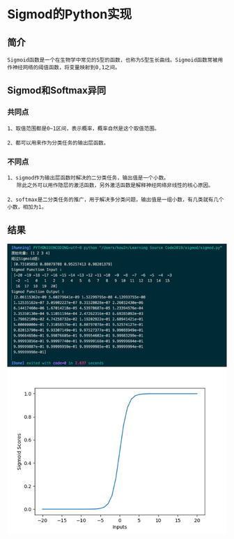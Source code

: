 # Sigmod的Python实现

## 简介
    Sigmoid函数是一个在生物学中常见的S型的函数，也称为S型生长曲线。Sigmoid函数常被用作神经网络的阈值函数，将变量映射到0,1之间。
## Sigmod和Softmax异同
### 共同点
    1、取值范围都是0~1区间，表示概率，概率自然是这个取值范围。
    
    2、都可以用来作为分类任务的输出层函数。

### 不同点

    1、sigmod作为输出层函数时解决的二分类任务，输出值是一个小数。
       除此之外可以用作隐层的激活函数，另外激活函数是解释神经网络非线性的核心原因。

    2、softmax是二分类任务的推广，用于解决多分类问题，输出值是一组小数，有几类就有几个小数，相加为1。

## 结果
![](https://github.com/KoU2N/Learning-Source-Code2019/blob/master/sigmod/cmd_result.png)
![](https://github.com/KoU2N/Learning-Source-Code2019/blob/master/sigmod/sigmoid.png)